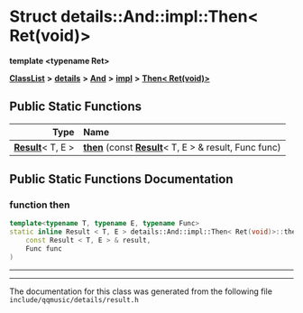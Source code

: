 

# Struct details::And::impl::Then&lt; Ret(void)&gt;

**template &lt;typename Ret&gt;**



[**ClassList**](annotated.md) **>** [**details**](namespacedetails.md) **>** [**And**](namespacedetails_1_1And.md) **>** [**impl**](namespacedetails_1_1And_1_1impl.md) **>** [**Then&lt; Ret(void)&gt;**](structdetails_1_1And_1_1impl_1_1Then_3_01Ret_07void_08_4.md)












































## Public Static Functions

| Type | Name |
| ---: | :--- |
|  [**Result**](structResult.md)&lt; T, E &gt; | [**then**](#function-then) (const [**Result**](structResult.md)&lt; T, E &gt; & result, Func func) <br> |


























## Public Static Functions Documentation




### function then 

```C++
template<typename T, typename E, typename Func>
static inline Result < T, E > details::And::impl::Then< Ret(void)>::then (
    const Result < T, E > & result,
    Func func
) 
```




<hr>

------------------------------
The documentation for this class was generated from the following file `include/qqmusic/details/result.h`

